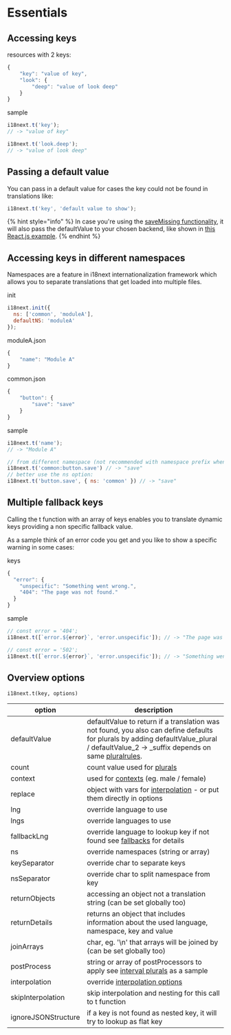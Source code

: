 # Essentials

## Accessing keys

resources with 2 keys:

```javascript
{
    "key": "value of key",
    "look": {
        "deep": "value of look deep"
    }
}
```

sample

```javascript
i18next.t('key');
// -> "value of key"

i18next.t('look.deep');
// -> "value of look deep"
```

## Passing a default value

You can pass in a default value for cases the key could not be found in translations like:

```javascript
i18next.t('key', 'default value to show');
```

{% hint style="info" %}
In case you're using the [saveMissing functionality](../overview/configuration-options.md#missing-keys), it will also pass the defaultValue to your chosen backend, like shown in [this React.js example](https://github.com/locize/react-tutorial).
{% endhint %}

## Accessing keys in different namespaces

Namespaces are a feature in i18next internationalization framework which allows you to separate translations that get loaded into multiple files.

init

```javascript
i18next.init({
  ns: ['common', 'moduleA'],
  defaultNS: 'moduleA'
});
```

moduleA.json

```javascript
{
    "name": "Module A"
}
```

common.json

```javascript
{
    "button": {
        "save": "save"
    }
}
```

sample

```javascript
i18next.t('name');
// -> "Module A"

// from different namespace (not recommended with namespace prefix when used in combination with natural language keys)
i18next.t('common:button.save') // -> "save"
// better use the ns option:
i18next.t('button.save', { ns: 'common' }) // -> "save"
```

## Multiple fallback keys

Calling the t function with an array of keys enables you to translate dynamic keys providing a non specific fallback value.

As a sample think of an error code you get and you like to show a specific warning in some cases:

keys

```javascript
{
  "error": {
    "unspecific": "Something went wrong.",
    "404": "The page was not found."
  }
}
```

sample

```javascript
// const error = '404';
i18next.t([`error.${error}`, 'error.unspecific']); // -> "The page was not found"

// const error = '502';
i18next.t([`error.${error}`, 'error.unspecific']); // -> "Something went wrong"
```

## Overview options

`i18next.t(key, options)`

| option              | description                                                                                                                                                                                             |
| ------------------- | ------------------------------------------------------------------------------------------------------------------------------------------------------------------------------------------------------- |
| defaultValue        | defaultValue to return if a translation was not found, you also can define defaults for plurals by adding defaultValue\_plural / defaultValue\_2 -> \_suffix depends on same [pluralrules](plurals.md). |
| count               | count value used for [plurals](plurals.md)                                                                                                                                                              |
| context             | used for [contexts](context.md) (eg. male / female)                                                                                                                                                     |
| replace             | object with vars for [interpolation](interpolation.md) - or put them directly in options                                                                                                                |
| lng                 | override language to use                                                                                                                                                                                |
| lngs                | override languages to use                                                                                                                                                                               |
| fallbackLng         | override language to lookup key if not found see [fallbacks](../principles/fallback.md) for details                                                                                                     |
| ns                  | override namespaces (string or array)                                                                                                                                                                   |
| keySeparator        | override char to separate keys                                                                                                                                                                          |
| nsSeparator         | override char to split namespace from key                                                                                                                                                               |
| returnObjects       | accessing an object not a translation string (can be set globally too)                                                                                                                                  |
| returnDetails       | returns an object that includes information about the used language, namespace, key and value                                                                                                           |
| joinArrays          | char, eg. '\n' that arrays will be joined by (can be set globally too)                                                                                                                                  |
| postProcess         | string or array of postProcessors to apply see  [interval plurals](plurals.md) as a sample                                                                                                              |
| interpolation       | override [interpolation options](interpolation.md)                                                                                                                                                      |
| skipInterpolation   | skip interpolation and nesting for this call to t function                                                                                                                                              |
| ignoreJSONStructure | if a key is not found as nested key, it will try to lookup as flat key                                                                                                                                  |
